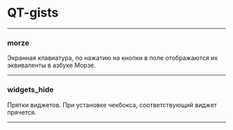 # QT-gists  
* * *  
### morze  
Экранная клавиатура, по нажатию на кнопки в поле отображаются их эквиваленты в азбуке Морзе.  
* * *  
### widgets_hide  
Прятки виджетов. При установке чекбокса, соответствующий виджет прячется.  
* * *  
